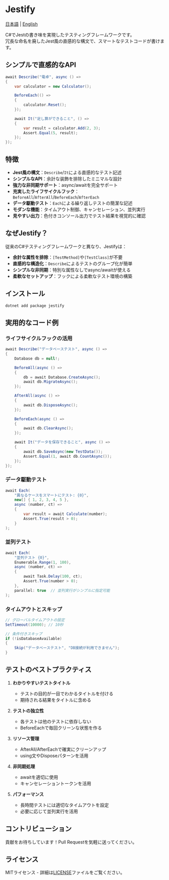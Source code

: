 # Jestify

[日本語](README.md) | [English](docs/README.en.md)

C#でJestの書き味を実現したテスティングフレームワークです。  
冗長な命名を廃したJest風の直感的な構文で、スマートなテストコードが書けます。

## シンプルで直感的なAPI

```csharp
await Describe("電卓", async () =>
{
    var calculator = new Calculator();

    BeforeEach(() =>
    {
        calculator.Reset();
    });

    await It("足し算ができること", () =>
    {
        var result = calculator.Add(2, 3);
        Assert.Equal(5, result);
    });
});
```

## 特徴

- **Jest風の構文**：`Describe`/`It`による直感的なテスト記述
- **シンプルなAPI**：余計な装飾を排除したミニマルな設計
- **強力な非同期サポート**：async/awaitを完全サポート
- **充実したライフサイクルフック**：`BeforeAll`/`AfterAll`/`BeforeEach`/`AfterEach`
- **データ駆動テスト**：`Each`による繰り返しテストの簡潔な記述
- **モダンな機能**：タイムアウト制御、キャンセレーション、並列実行
- **見やすい出力**：色付きコンソール出力でテスト結果を視覚的に確認

## なぜJestify？

従来のC#テスティングフレームワークと異なり、Jestifyは：

- **余計な属性を排除**：`[TestMethod]`や`[TestClass]`が不要
- **直感的な構造化**：`Describe`によるテストのグループ化が簡単
- **シンプルな非同期**：特別な属性なしでasync/awaitが使える
- **柔軟なセットアップ**：フックによる柔軟なテスト環境の構築

## インストール

```bash
dotnet add package jestify
```

## 実用的なコード例

### ライフサイクルフックの活用

```csharp
await Describe("データベーステスト", async () =>
{
    Database db = null!;

    BeforeAll(async () =>
    {
        db = await Database.CreateAsync();
        await db.MigrateAsync();
    });

    AfterAll(async () =>
    {
        await db.DisposeAsync();
    });

    BeforeEach(async () =>
    {
        await db.ClearAsync();
    });

    await It("データを保存できること", async () =>
    {
        await db.SaveAsync(new TestData());
        Assert.Equal(1, await db.CountAsync());
    });
});
```

### データ駆動テスト

```csharp
await Each(
    "異なるケースをスマートにテスト: {0}",
    new[] { 1, 2, 3, 4, 5 },
    async (number, ct) => 
    {
        var result = await Calculate(number);
        Assert.True(result > 0);
    }
);
```

### 並列テスト

```csharp
await Each(
    "並列テスト {0}",
    Enumerable.Range(1, 100),
    async (number, ct) => 
    {
        await Task.Delay(100, ct);
        Assert.True(number > 0);
    },
    parallel: true  // 並列実行がシンプルに指定可能
);
```

### タイムアウトとスキップ

```csharp
// グローバルタイムアウトの設定
SetTimeout(10000); // 10秒

// 条件付きスキップ
if (!isDatabaseAvailable)
{
    Skip("データベーステスト", "DB接続が利用できません");
}
```

## テストのベストプラクティス

1. **わかりやすいテストタイトル**
   - テストの目的が一目でわかるタイトルを付ける
   - 期待される結果をタイトルに含める

2. **テストの独立性**
   - 各テストは他のテストに依存しない
   - BeforeEachで毎回クリーンな状態を作る

3. **リソース管理**
   - AfterAll/AfterEachで確実にクリーンアップ
   - using文やDisposeパターンを活用

4. **非同期処理**
   - awaitを適切に使用
   - キャンセレーショントークンを活用

5. **パフォーマンス**
   - 長時間テストには適切なタイムアウトを設定
   - 必要に応じて並列実行を活用

## コントリビューション

貢献をお待ちしています！Pull Requestを気軽に送ってください。

## ライセンス

MITライセンス - 詳細は[LICENSE](LICENSE)ファイルをご覧ください。

